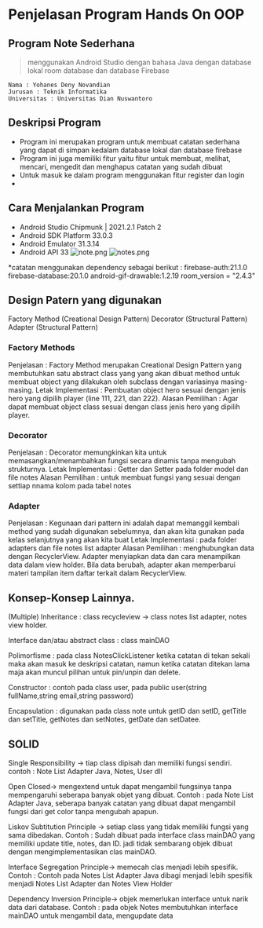 # Penjelasan Program Hands On OOP
## Program Note Sederhana 
> menggunakan Android Studio dengan bahasa Java dengan database lokal room database dan database Firebase
  
  ```
  Nama : Yohanes Deny Novandian 
  Jurusan : Teknik Informatika
  Universitas : Universitas Dian Nuswantoro
  ```


## Deskripsi Program
- Program ini merupakan program untuk membuat catatan sederhana yang dapat di simpan kedalam database lokal dan database firebase
- Program ini juga memiliki fitur yaitu fitur untuk membuat, melihat, mencari, mengedit dan menghapus catatan yang sudah dibuat
- Untuk masuk ke dalam program menggunakan fitur register dan login
- 

## Cara Menjalankan Program
- Android Studio Chipmunk | 2021.2.1 Patch 2
- Android SDK Platform 33.0.3
- Android Emulator 31.3.14
- Android API 33
  ![note.png]()
  ![notes.png]()

*catatan
menggunakan dependency sebagai berikut :
firebase-auth:21.1.0
firebase-database:20.1.0
android-gif-drawable:1.2.19
room_version = "2.4.3"

## Design Patern yang digunakan
Factory Method (Creational Design Pattern)
Decorator (Structural Pattern)
Adapter (Structural Pattern)

### Factory Methods
Penjelasan : Factory Method merupakan Creational Design Pattern yang membutuhkan satu abstract class yang yang akan dibuat method untuk membuat object yang dilakukan oleh subclass dengan variasinya masing-masing.
Letak Implementasi : Pembuatan object hero sesuai dengan jenis hero yang dipilih player (line 111, 221, dan 222).
Alasan Pemilihan : Agar dapat membuat object class sesuai dengan class jenis hero yang dipilih player.

### Decorator 
Penjelasan : Decorator memungkinkan kita untuk memasangkan/menambahkan fungsi secara dinamis tanpa mengubah strukturnya.
Letak Implementasi : Getter dan Setter pada folder model dan file notes
Alasan Pemilihan : untuk membuat fungsi yang sesuai dengan settiap nnama kolom pada tabel notes

### Adapter
Penjelasan : Kegunaan dari pattern ini adalah dapat memanggil kembali method yang sudah digunakan sebelumnya, dan akan kita gunakan pada kelas selanjutnya yang akan kita buat
Letak Implementasi : pada folder adapters dan file notes list adapter
Alasan Pemilihan : menghubungkan data dengan RecyclerView. Adapter menyiapkan data dan cara menampilkan data dalam view holder. Bila data berubah, adapter akan memperbarui materi tampilan item daftar terkait dalam RecyclerView.

## Konsep-Konsep Lainnya.
(Multiple) Inheritance : class recycleview -> class notes list adapter, notes view holder.

Interface dan/atau abstract class : class mainDAO

Polimorfisme : pada class NotesClickListener ketika catatan di tekan sekali maka akan masuk ke deskripsi catatan, namun ketika catatan ditekan lama maja akan muncul pilihan untuk pin/unpin dan delete.

Constructor : contoh pada class user, pada public user(string fullName,string email,string password)

Encapsulation : digunakan pada class note untuk getID dan setID, getTitle dan setTitle, getNotes dan setNotes, getDate dan setDatee.

## SOLID
Single Responsibility -> tiap class dipisah dan memiliki fungsi sendiri. contoh : Note List Adapter Java, Notes, User dll

Open Closed-> mengextend untuk dapat mengambil fungsinya tanpa mempengaruhi seberapa banyak objet yang dibuat. Contoh : pada Note List Adapter Java, seberapa banyak catatan yang dibuat dapat mengambil fungsi dari get color tanpa mengubah apapun.

Liskov Subtitution Principle -> setiap class yang tidak memiliki fungsi yang sama dibedakan. Contoh : Sudah dibuat pada interface class mainDAO yang memiliki update title, notes, dan ID. jadi tidak sembarang objek dibuat dengan mengimplementasikan clas mainDAO. 

Interface Segregation Principle-> memecah clas menjadi lebih spesifik. Contoh : Contoh pada Notes List Adapter Java dibagi menjadi lebih spesifik menjadi Notes List Adapter dan Notes View Holder

Dependency Inversion Principle-> objek memerlukan interface untuk narik data dari database. Contoh : pada objek Notes membutuhkan interface mainDAO untuk mengambil data, mengupdate data
